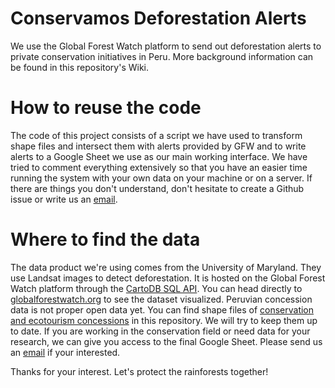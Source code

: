 # Conservamos Deforestation Alerts
We use the Global Forest Watch platform to send out deforestation alerts to private conservation initiatives in Peru. More background information can be found in this repository's Wiki.

# How to reuse the code
The code of this project consists of a script we have used to transform shape files and intersect them with alerts provided by GFW and to write alerts to a Google Sheet we use as our main working interface. We have tried to comment everything extensively so that you have an easier time running the system with your own data on your machine or on a server.
If there are things you don't understand, don't hesitate to create a Github issue or write us an [email](mailto:conservamospornaturaleza@gmail.com).

# Where to find the data
The data product we're using comes from the University of Maryland. They use Landsat images to detect deforestation. It is hosted on the Global Forest Watch platform through the [CartoDB SQL API](https://wri-01.cartodb.com/tables/per_umd_alerts/public/map).
You can head directly to [globalforestwatch.org](http://www.globalforestwatch.org/) to see the dataset visualized. Peruvian concession data is not proper open data yet. You can find shape files of [conservation and ecotourism concessions](https://github.com/Conservamos/deforestation-alerts/tree/master/shapes/con-eco) in this repository. We will try to keep them up to date.
If you are working in the conservation field or need data for your research, we can give you access to the final Google Sheet. Please send us an [email](mailto:conservamospornaturaleza@gmail.com) if your interested.

Thanks for your interest. Let's protect the rainforests together!

